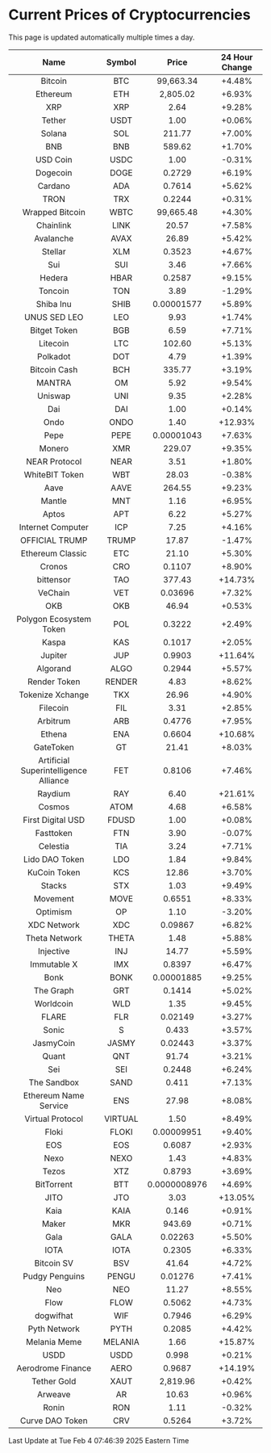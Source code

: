 # Current Prices of Cryptocurrencies
This page is updated automatically multiple times a day.

| Name | Symbol | Price | 24 Hour Change |
| :---: |:---:| :---: | :---: |
| Bitcoin | BTC | 99,663.34 | +4.48% |
| Ethereum | ETH | 2,805.02 | +6.93% |
| XRP | XRP | 2.64 | +9.28% |
| Tether | USDT | 1.00 | +0.06% |
| Solana | SOL | 211.77 | +7.00% |
| BNB | BNB | 589.62 | +1.70% |
| USD Coin | USDC | 1.00 | -0.31% |
| Dogecoin | DOGE | 0.2729 | +6.19% |
| Cardano | ADA | 0.7614 | +5.62% |
| TRON | TRX | 0.2244 | +0.31% |
| Wrapped Bitcoin | WBTC | 99,665.48 | +4.30% |
| Chainlink | LINK | 20.57 | +7.58% |
| Avalanche | AVAX | 26.89 | +5.42% |
| Stellar | XLM | 0.3523 | +4.67% |
| Sui | SUI | 3.46 | +7.66% |
| Hedera | HBAR | 0.2587 | +9.15% |
| Toncoin | TON | 3.89 | -1.29% |
| Shiba Inu | SHIB | 0.00001577 | +5.89% |
| UNUS SED LEO | LEO | 9.93 | +1.74% |
| Bitget Token | BGB | 6.59 | +7.71% |
| Litecoin | LTC | 102.60 | +5.13% |
| Polkadot | DOT | 4.79 | +1.39% |
| Bitcoin Cash | BCH | 335.77 | +3.19% |
| MANTRA | OM | 5.92 | +9.54% |
| Uniswap | UNI | 9.35 | +2.28% |
| Dai | DAI | 1.00 | +0.14% |
| Ondo | ONDO | 1.40 | +12.93% |
| Pepe | PEPE | 0.00001043 | +7.63% |
| Monero | XMR | 229.07 | +9.35% |
| NEAR Protocol | NEAR | 3.51 | +1.80% |
| WhiteBIT Token | WBT | 28.03 | -0.38% |
| Aave | AAVE | 264.55 | +9.23% |
| Mantle | MNT | 1.16 | +6.95% |
| Aptos | APT | 6.22 | +5.27% |
| Internet Computer | ICP | 7.25 | +4.16% |
| OFFICIAL TRUMP | TRUMP | 17.87 | -1.47% |
| Ethereum Classic | ETC | 21.10 | +5.30% |
| Cronos | CRO | 0.1107 | +8.90% |
| bittensor | TAO | 377.43 | +14.73% |
| VeChain | VET | 0.03696 | +7.32% |
| OKB | OKB | 46.94 | +0.53% |
| Polygon Ecosystem Token | POL | 0.3222 | +2.49% |
| Kaspa | KAS | 0.1017 | +2.05% |
| Jupiter | JUP | 0.9903 | +11.64% |
| Algorand | ALGO | 0.2944 | +5.57% |
| Render Token | RENDER | 4.83 | +8.62% |
| Tokenize Xchange | TKX | 26.96 | +4.90% |
| Filecoin | FIL | 3.31 | +2.85% |
| Arbitrum | ARB | 0.4776 | +7.95% |
| Ethena | ENA | 0.6604 | +10.68% |
| GateToken | GT | 21.41 | +8.03% |
| Artificial Superintelligence Alliance | FET | 0.8106 | +7.46% |
| Raydium | RAY | 6.40 | +21.61% |
| Cosmos | ATOM | 4.68 | +6.58% |
| First Digital USD | FDUSD | 1.00 | +0.08% |
| Fasttoken | FTN | 3.90 | -0.07% |
| Celestia | TIA | 3.24 | +7.71% |
| Lido DAO Token | LDO | 1.84 | +9.84% |
| KuCoin Token | KCS | 12.86 | +3.70% |
| Stacks | STX | 1.03 | +9.49% |
| Movement | MOVE | 0.6551 | +8.33% |
| Optimism | OP | 1.10 | -3.20% |
| XDC Network | XDC | 0.09867 | +6.82% |
| Theta Network | THETA | 1.48 | +5.88% |
| Injective | INJ | 14.77 | +5.59% |
| Immutable X | IMX | 0.8397 | +6.47% |
| Bonk | BONK | 0.00001885 | +9.25% |
| The Graph | GRT | 0.1414 | +5.02% |
| Worldcoin | WLD | 1.35 | +9.45% |
| FLARE | FLR | 0.02149 | +3.27% |
| Sonic | S | 0.433 | +3.57% |
| JasmyCoin | JASMY | 0.02443 | +3.37% |
| Quant | QNT | 91.74 | +3.21% |
| Sei | SEI | 0.2448 | +6.24% |
| The Sandbox | SAND | 0.411 | +7.13% |
| Ethereum Name Service | ENS | 27.98 | +8.08% |
| Virtual Protocol | VIRTUAL | 1.50 | +8.49% |
| Floki | FLOKI | 0.00009951 | +9.40% |
| EOS | EOS | 0.6087 | +2.93% |
| Nexo | NEXO | 1.43 | +4.83% |
| Tezos | XTZ | 0.8793 | +3.69% |
| BitTorrent | BTT | 0.0000008976 | +4.69% |
| JITO | JTO | 3.03 | +13.05% |
| Kaia | KAIA | 0.146 | +0.91% |
| Maker | MKR | 943.69 | +0.71% |
| Gala | GALA | 0.02263 | +5.50% |
| IOTA | IOTA | 0.2305 | +6.33% |
| Bitcoin SV | BSV | 41.64 | +4.72% |
| Pudgy Penguins | PENGU | 0.01276 | +7.41% |
| Neo | NEO | 11.27 | +8.55% |
| Flow | FLOW | 0.5062 | +4.73% |
| dogwifhat | WIF | 0.7946 | +6.29% |
| Pyth Network | PYTH | 0.2085 | +4.42% |
| Melania Meme | MELANIA | 1.66 | +15.87% |
| USDD | USDD | 0.998 | +0.21% |
| Aerodrome Finance | AERO | 0.9687 | +14.19% |
| Tether Gold | XAUT | 2,819.96 | +0.42% |
| Arweave | AR | 10.63 | +0.96% |
| Ronin | RON | 1.11 | -0.32% |
| Curve DAO Token | CRV | 0.5264 | +3.72% |

Last Update at Tue Feb  4 07:46:39 2025 Eastern Time
